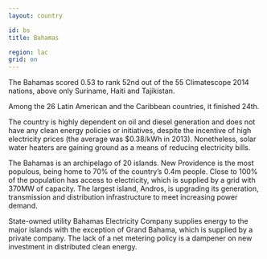 ```yaml
---
layout: country

id: bs
title: Bahamas

region: lac
grid: on
---
```

The Bahamas scored 0.53 to rank 52nd out of the 55 Climatescope 2014 nations, above only Suriname, Haiti and Tajikistan.

Among the 26 Latin American and the Caribbean countries, it finished 24th.

The country is highly dependent on oil and diesel generation and does not have any clean energy policies or initiatives, despite the incentive of high electricity prices (the average was $0.38/kWh in 2013). Nonetheless, solar water heaters are gaining ground as a means of reducing electricity bills.

The Bahamas is an archipelago of 20 islands. New Providence is the most populous, being home to 70% of the country’s 0.4m people. Close to 100% of the population has access to electricity, which is supplied by a grid with 370MW of capacity. The largest island, Andros, is upgrading its generation, transmission and distribution infrastructure to meet increasing power demand.

State-owned utility Bahamas Electricity Company supplies energy to the major islands with the exception of Grand Bahama, which is supplied by a private company. The lack of a net metering policy is a dampener on new investment in distributed clean energy.